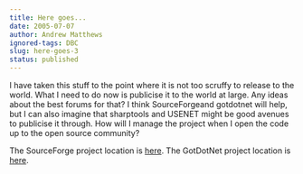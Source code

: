 ```yaml
---
title: Here goes...
date: 2005-07-07
author: Andrew Matthews
ignored-tags: DBC
slug: here-goes-3
status: published
---
```


I have taken this stuff to the point where it is not too scruffy to release to the world. What I need to do now is publicise it to the world at large. Any ideas about the best forums for that?
I think SourceForgeand gotdotnet will help, but I can also imagine that sharptools and USENET might be good avenues to publicise it through. How will I manage the project when I open the code up to the open source community?

The SourceForge project location is [here](https://sourceforge.net/projects/aabsdbc/).
The GotDotNet project location is [here](http://www.gotdotnet.com/workspaces/workspace.aspx?id=24fe7e5d-e342-4ad9-a749-8048020f2828).
